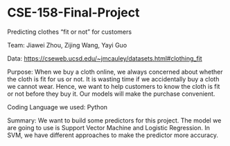# CSE-158-Final-Project

Predicting clothes “fit or not” for customers

Team: Jiawei Zhou, Zijing Wang, Yayi Guo

Data: https://cseweb.ucsd.edu/~jmcauley/datasets.html#clothing_fit

Purpose: When we buy a cloth online, we always concerned about whether the cloth is fit for us or not.  It is wasting time if we accidentally buy a cloth we cannot wear. Hence, we want to help customers to know the cloth is fit or not before they buy it. Our models will make the purchase convenient. 

Coding Language we used: Python

Summary: We want to build some predictors for this project. The model we are going to use is Support Vector Machine and Logistic Regression. In SVM, we have different approaches to make the predictor more accuracy. 
